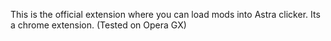 This is the official extension where you can load mods into Astra clicker. Its a chrome extension. (Tested on Opera GX)

